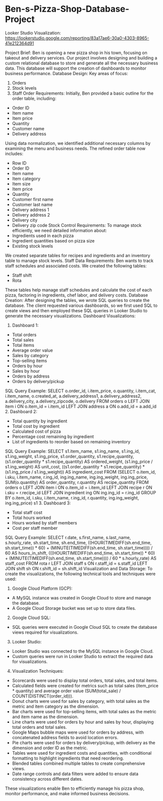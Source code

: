 # Ben-s-Pizza-Shop-Database-Project

Looker Studio Visualization: https://lookerstudio.google.com/reporting/83a17ae6-30a0-4303-8965-41e212364d91

Project Brief:
Ben is opening a new pizza shop in his town, focusing on takeout and delivery services. Our project involves designing and building a custom relational database to store and generate all the necessary business data. This database will support the creation of dashboards to monitor business performance.
Database Design:
Key areas of focus:
1. Orders
2. Stock levels
3. Staff
Order Requirements:
Initially, Ben provided a basic outline for the order table, including:
- Order ID
- Item name
- Item price
- Quantity
- Customer name
- Delivery address

Using data normalization, we identified additional necessary columns by examining the menu and business needs. The refined order table now includes:
- Row ID
- Order ID
- Item name
- Item category
- Item size
- Item price
- Quantity
- Customer first name
- Customer last name
- Delivery address 1
- Delivery address 2
- Delivery city
- Delivery zip code
Stock Control Requirements:
To manage stock efficiently, we need detailed information about:
- Ingredients used in each pizza
- Ingredient quantities based on pizza size
- Existing stock levels

We created separate tables for recipes and ingredients and an inventory table to manage stock levels.
Staff Data Requirements:
Ben wants to track staff schedules and associated costs. We created the following tables:
- Staff shift
- Rota

These tables help manage staff schedules and calculate the cost of each pizza, factoring in ingredients, chef labor, and delivery costs.
Database Creation:
After designing the tables, we wrote SQL queries to create the database. The client requested various dashboards, so we first used SQL to create views and then employed these SQL queries in Looker Studio to generate the necessary visualizations.
Dashboard Visualizations:
1. Dashboard 1:
- Total orders
- Total sales
- Total items
- Average order value
- Sales by category
- Top-selling items
- Orders by hour
- Sales by hour
- Orders by address
- Orders by delivery/pickup

SQL Query Example:
SELECT
    o.order_id,
    i.item_price,
    o.quantity,
    i.item_cat,
    i.item_name,
    o.created_at,
    a.delivery_address1,
    a.delivery_address2,
    a.delivery_city,
    a.delivery_zipcode,
    o.delivery
FROM
    orders o
LEFT JOIN item i ON o.item_id = i.item_id
LEFT JOIN address a ON o.add_id = a.add_id
2. Dashboard 2:
- Total quantity by ingredient
- Total cost by ingredient
- Calculated cost of pizza
- Percentage cost remaining by ingredient
- List of ingredients to reorder based on remaining inventory

SQL Query Example:
SELECT
    s1.item_name,
    s1.ing_name,
    s1.ing_id,
    s1.ing_weight,
    s1.ing_price,
    s1.order_quantity,
    s1.recipe_quantity,
    (s1.order_quantity * s1.recipe_quantity) AS ordered_weight,
    (s1.ing_price / s1.ing_weight) AS unit_cost,
    ((s1.order_quantity * s1.recipe_quantity) * (s1.ing_price / s1.ing_weight)) AS ingredient_cost
FROM
    (SELECT
        o.item_id,
        i.sku,
        i.item_name,
        r.ing_id,
        ing.ing_name,
        ing.ing_weight,
        ing.ing_price,
        SUM(o.quantity) AS order_quantity,
        r.quantity AS recipe_quantity
    FROM
        orders o
    LEFT JOIN item i ON o.item_id = i.item_id
    LEFT JOIN recipe r ON i.sku = r.recipe_id
    LEFT JOIN ingredient ing ON ing.ing_id = r.ing_id
    GROUP BY
        o.item_id,
        i.sku,
        i.item_name,
        r.ing_id,
        r.quantity,
        ing.ing_weight,
        ing.ing_price) s1
3. Dashboard 3:
- Total staff cost
- Total hours worked
- Hours worked by staff members
- Cost per staff member

SQL Query Example:
SELECT
    r.date,
    s.first_name,
    s.last_name,
    s.hourly_rate,
    sh.start_time,
    sh.end_time,
    ((HOUR(TIMEDIFF(sh.end_time, sh.start_time)) * 60) + (MINUTE(TIMEDIFF(sh.end_time, sh.start_time)))) / 60 AS hours_in_shift,
    (((HOUR(TIMEDIFF(sh.end_time, sh.start_time)) * 60) + (MINUTE(TIMEDIFF(sh.end_time, sh.start_time)))) / 60 * s.hourly_rate) AS staff_cost
FROM
    rota r
LEFT JOIN staff s ON r.staff_id = s.staff_id
LEFT JOIN shift sh ON r.shift_id = sh.shift_id
Visualization and Data Storage:
To create the visualizations, the following technical tools and techniques were used:

1. Google Cloud Platform (GCP):
- A MySQL instance was created in Google Cloud to store and manage the database.
- A Google Cloud Storage bucket was set up to store data files.

2. Google Cloud SQL:
- SQL queries were executed in Google Cloud SQL to create the database views required for visualizations.

3. Looker Studio:
- Looker Studio was connected to the MySQL instance in Google Cloud.
- Custom queries were run in Looker Studio to extract the required data for visualizations.

4. Visualization Techniques:
- Scorecards were used to display total orders, total sales, and total items.
- Calculated fields were created for metrics such as total sales (item_price * quantity) and average order value (SUM(total_sale) / COUNT(DISTINCT(order_id))).
- Donut charts were used for sales by category, with total sales as the metric and item category as the dimension.
- Bar charts were used for top-selling items, with total sales as the metric and item name as the dimension.
- Line charts were used for orders by hour and sales by hour, displaying total orders and total sales.
- Google Maps bubble maps were used for orders by address, with concatenated address fields to avoid location errors.
- Pie charts were used for orders by delivery/pickup, with delivery as the dimension and order ID as the metric.
- Tables were used for ingredient costs and quantities, with conditional formatting to highlight ingredients that need reordering.
- Blended tables combined multiple tables to create comprehensive views.
- Date range controls and data filters were added to ensure data consistency across different dates.

These visualizations enable Ben to efficiently manage his pizza shop, monitor performance, and make informed business decisions.
